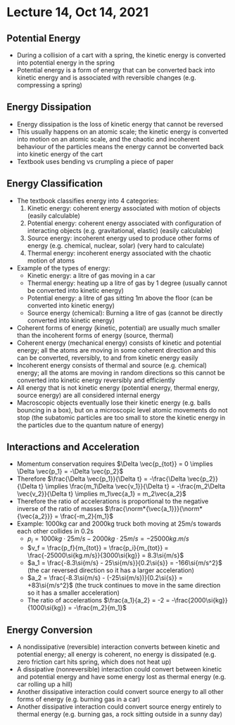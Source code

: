 # Lecture 14, Oct 14, 2021

## Potential Energy

* During a collision of a cart with a spring, the kinetic energy is converted into potential energy in the spring
* Potential energy is a form of energy that can be converted back into kinetic energy and is associated with reversible changes (e.g. compressing a spring)

## Energy Dissipation

* Energy dissipation is the loss of kinetic energy that cannot be reversed
* This usually happens on an atomic scale; the kinetic energy is converted into motion on an atomic scale, and the chaotic and incoherent behaviour of the particles means the energy cannot be converted back into kinetic energy of the cart
* Textbook uses bending vs crumpling a piece of paper

## Energy Classification

* The textbook classifies energy into 4 categories:
	1. Kinetic energy: coherent energy associated with motion of objects (easily calculable)
	2. Potential energy: coherent energy associated with configuration of interacting objects (e.g. gravitational, elastic) (easily calculable)
	3. Source energy: incoherent energy used to produce other forms of energy (e.g. chemical, nuclear, solar) (very hard to calculate)
	4. Thermal energy: incoherent energy associated with the chaotic motion of atoms
* Example of the types of energy:
	* Kinetic energy: a litre of gas moving in a car
	* Thermal energy: heating up a litre of gas by 1 degree (usually cannot be converted into kinetic energy)
	* Potential energy: a litre of gas sitting 1m above the floor (can be converted into kinetic energy)
	* Source energy (chemical): Burning a litre of gas (cannot be directly converted into kinetic energy)
* Coherent forms of energy (kinetic, potential) are usually much smaller than the incoherent forms of energy (source, thermal)
* Coherent energy (mechanical energy) consists of kinetic and potential energy; all the atoms are moving in some coherent direction and this can be converted, reversibly, to and from kinetic energy easily
* Incoherent energy consists of thermal and source (e.g. chemical) energy; all the atoms are moving in random directions so this cannot be converted into kinetic energy reversibly and efficiently
* All energy that is not kinetic energy (potential energy, thermal energy, source energy) are all considered internal energy
* Macroscopic objects eventually lose their kinetic energy (e.g. balls bouncing in a box), but on a microscopic level atomic movements do not stop (the subatomic particles are too small to store the kinetic energy in the particles due to the quantum nature of energy)

## Interactions and Acceleration

* Momentum conservation requires $\Delta \vec{p_{tot}} = 0 \implies \Delta \vec{p_1} = -\Delta \vec{p_2}$
* Therefore $\frac{\Delta \vec{p_1}}{\Delta t} = -\frac{\Delta \vec{p_2}}{\Delta t} \implies \frac{m_1\Delta \vec{v_1}}{\Delta t} = -\frac{m_2\Delta \vec{v_2}}{\Delta t} \implies m_1\vec{a_1} = m_2\vec{a_2}$
* Therefore the ratio of accelerations is proportional to the negative inverse of the ratio of masses $\frac{\norm*{\vec{a_1}}}{\norm*{\vec{a_2}}} = \frac{-m_2}{m_1}$
* Example: 1000kg car and 2000kg truck both moving at 25m/s towards each other collides in 0.2s
	* $p_i = 1000\si{kg} \cdot 25\si{m/s} - 2000\si{kg} \cdot 25\si{m/s} = -25000\si{kg.m/s}$
	* $v_f = \frac{p_f}{m_{tot}} = \frac{p_i}{m_{tot}} = \frac{-25000\si{kg.m/s}}{3000\si{kg}} = 8.3\si{m/s}$
	* $a_1 = \frac{-8.3\si{m/s} - 25\si{m/s}}{0.2\si{s}} = -166\si{m/s^2}$ (the car reversed direction so it has a larger acceleration)
	* $a_2 = \frac{-8.3\si{m/s} - (-25\si{m/s})}{0.2\si{s}} = +83\si{m/s^2}$ (the truck continues to move in the same direction so it has a smaller acceleration)
	* The ratio of accelerations $\frac{a_1}{a_2} = -2 = -\frac{2000\si{kg}}{1000\si{kg}} = -\frac{m_2}{m_1}$

## Energy Conversion

* A nondissipative (reversible) interaction converts between kinetic and potential energy; all energy is coherent, no energy is dissipated (e.g. zero friction cart hits spring, which does not heat up)
* A dissipative (nonreversible) interaction could convert between kinetic and potential energy and have some energy lost as thermal energy (e.g. car rolling up a hill)
* Another dissipative interaction could convert source energy to all other forms of energy (e.g. burning gas in a car)
* Another dissipative interaction could convert source energy entirely to thermal energy (e.g. burning gas, a rock sitting outside in a sunny day)

